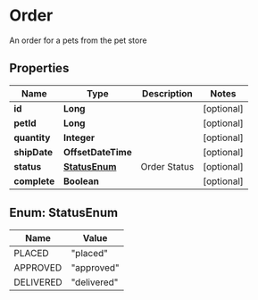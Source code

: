 

# Order

An order for a pets from the pet store

## Properties

| Name | Type | Description | Notes |
|------------ | ------------- | ------------- | -------------|
|**id** | **Long** |  |  [optional] |
|**petId** | **Long** |  |  [optional] |
|**quantity** | **Integer** |  |  [optional] |
|**shipDate** | **OffsetDateTime** |  |  [optional] |
|**status** | [**StatusEnum**](#StatusEnum) | Order Status |  [optional] |
|**complete** | **Boolean** |  |  [optional] |



## Enum: StatusEnum

| Name | Value |
|---- | -----|
| PLACED | &quot;placed&quot; |
| APPROVED | &quot;approved&quot; |
| DELIVERED | &quot;delivered&quot; |


